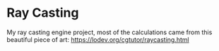# Ray Casting
My ray casting engine project, most of the calculations came from this beautiful piece of art: https://lodev.org/cgtutor/raycasting.html